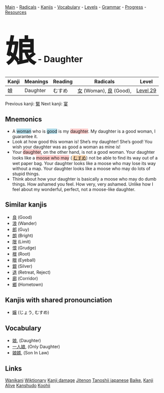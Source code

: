 <style> bigfont {font-size: 100px}</style>
[Main](../README.md) -
[Radicals](../radicals.md) -
[Kanjis](../kanjis.md) -
[Vocabulary](../vocabulary.md) -
[Levels](../levels.md) -
[Grammar](../grammar.md) - 
[Progress](../progress.md) -
[Resources](../resources.md)
# <bigfont> 娘</bigfont> - Daughter 

| Kanji | Meanings | Reading | Radicals | Level |
| --- | --- | --- | --- | --- |
| 娘 | Daughter | むすめ | [女](../radicals/女.md) (Woman), [良](../radicals/良.md) (Good),  | [Level 29](../levels/wk_level29.md) |

Previous kanji: [緊](緊.md) Next kanji: [宴](宴.md) 

## Mnemonics
 * A <span style="background-color:#ADD8E6"> woman</span> who is <span style="background-color:#ADD8E6"> good</span> is my <span style="background-color:#ffcccb"> daughter</span>. My daughter is a good woman, I guarantee it.
* Look at how good this woman is! She’s my daughter! She’s good! You wish your daughter was as good a woman as mine is!
* Your <span style="background-color:#ffcccb"> daughter</span>, on the other hand, is not a good woman. Your daughter looks like a <span style="background-color:#ffcccb"> moose who may</span> (<span style="background-color:#fed8b1"> [むすめ](https://jisho.org/search/むすめ)</span>) not be able to find its way out of a wet paper bag. Your daughter looks like a moose who may lose its way without a map. Your daughter looks like a moose who may do lots of stupid things.
* Think about how your daughter is basically a moose who may do dumb things. How ashamed you feel. How very, very ashamed. Unlike how I feel about my wonderful, perfect, not a moose-like daughter.


## Similar kanjis
 * [良](良.md) (Good)
* [浪](浪.md) (Wander)
* [郎](郎.md) (Guy)
* [朗](朗.md) (Bright)
* [限](限.md) (Limit)
* [恨](恨.md) (Grudge)
* [根](根.md) (Root)
* [眼](眼.md) (Eyeball)
* [銀](銀.md) (Silver)
* [退](退.md) (Retreat, Reject)
* [廊](廊.md) (Corridor)
* [郷](郷.md) (Hometown)



## Kanjis with shared pronounciation
 * [嬢](嬢.md) (じょう, むすめ)



## Vocabulary
 * [娘](../vocabulary/娘.md), (Daughter)
* [一人娘](../vocabulary/娘.md), (Only Daughter)
* [娘婿](../vocabulary/娘.md), (Son In Law)




## Links 


[Wanikani](https://www.wanikani.com/kanji/娘)
[Wiktionary](https://en.wiktionary.org/wiki/娘)
[Kanji damage](http://www.kanjidamage.com/kanji/search?utf8=✓&q=娘)
[Jitenon](https://jitenon.com/kanji/娘)
[Tanoshii japanese](https://www.tanoshiijapanese.com/dictionary/kanji.cfm?k=娘)
[Baike](https://baike.baidu.com/item/娘),
[Kanji Alive](https://app.kanjialive.com/娘)
[Kanshudo](https://www.kanshudo.com/searchmn?q=娘)
[Koohii](https://kanji.koohii.com/study/kanji/娘)
